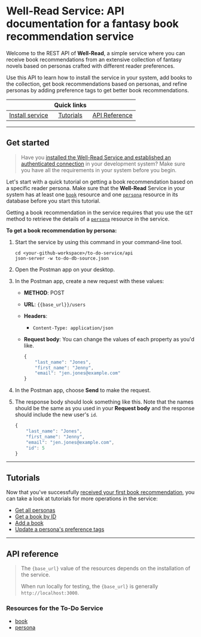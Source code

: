 # Well-Read Service: API documentation for a fantasy book recommendation service

Welcome to the REST API of **Well-Read**, a simple service where you can receive book recommendations from an extensive collection of fantasy novels based on personas crafted with different reader preferences.

Use this API to learn how to install the service in your system, add books to the collection, get book recommendations based on personas, and refine personas by adding preference tags to get better book recommendations.

|                 |  **Quick links**  |           |
|-----------------|:-------------:|-----------|
| [Install service](#get-started) | [Tutorials](#tutorials) | [API Reference](#api-reference) |

---

## Get started

> Have you [installed the Well-Read Service and established an authenticated connection](placeholder.md) in your development system? Make sure you have all the requirements in your system before you begin.

Let's start with a quick tutorial on getting a book recommendation based on a specific reader persona. Make sure that the **Well-Read** Service in your system has at least one [`book`](../api/book.md) resource and one [`persona`](../api/persona.md) resource in its database before you start this tutorial.

Getting a book recommendation in the service requires that you use the `GET` method to retrieve the details of a [`persona`](placeholder.md) resource in the service.

**To get a book recommendation by persona:**

1. Start the service by using this command in your command-line tool.

    ```shell
    cd <your-github-workspace>/to-do-service/api
    json-server -w to-do-db-source.json
    ```

2. Open the Postman app on your desktop.
3. In the Postman app, create a new request with these values:
    * **METHOD**: POST
    * **URL**: `{{base_url}}/users`
    * **Headers**:
        * `Content-Type: application/json`
    * **Request body**:
        You can change the values of each property as you'd like.

        ```js
        {
            "last_name": "Jones",
            "first_name": "Jenny",
            "email": "jen.jones@example.com"
        }
        ```

4. In the Postman app, choose **Send** to make the request.
5. The response body should look something like this. Note that the names should be the same as you used in your **Request body** and the response should include the new user's `id`.

    ```js
    {
        "last_name": "Jones",
        "first_name": "Jenny",
        "email": "jen.jones@example.com",
        "id": 5
    }
    ```

---

## Tutorials

Now that you've successfully [received your first book recommendation](#get-started), you can take a look at tutorials for more operations in the service:

* [Get all personas](placeholder.md)
* [Get a book by ID](placeholder.md)
* [Add a book](placeholder.md)
* [Update a persona's preference tags](placeholder.md)

---

## API reference

> The `{base_url}` value of the resources depends on the installation of the service.
>
> When run locally for testing, the `{base_url}` is generally `http://localhost:3000`.

### Resources for the To-Do Service

* [book](../api/book.md)
* [persona](../api/persona.md)
